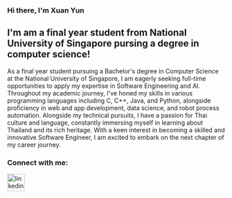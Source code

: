 ### Hi there, I'm Xuan Yun

## I'm am a final year student from National University of Singapore pursing a degree in computer science!

As a final year student pursuing a Bachelor's degree in Computer Science at the National University of Singapore, I am eagerly seeking full-time opportunities to apply my expertise in Software Engineering and AI. Throughout my academic journey, I've honed my skills in various programming languages including C, C++, Java, and Python, alongside proficiency in web and app development, data science, and robot process automation. Alongside my technical pursuits, I have a passion for Thai culture and language, constantly immersing myself in learning about Thailand and its rich heritage. With a keen interest in becoming a skilled and innovative Software Engineer, I am excited to embark on the next chapter of my career journey. 

### Connect with me:
[<img src='https://cdn.jsdelivr.net/npm/simple-icons@3.0.1/icons/linkedin.svg' alt='linkedin' height='40'>](https://www.linkedin.com/in/tanxuanyun)  
